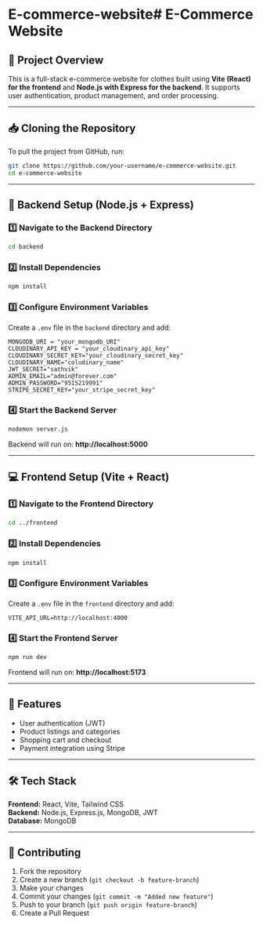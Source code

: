 # E-commerce-website# E-Commerce Website

## 📌 Project Overview
This is a full-stack e-commerce website for clothes  built using **Vite (React) for the frontend** and **Node.js with Express for the backend**. It supports user authentication, product management, and order processing.

---

## 📥 Cloning the Repository
To pull the project from GitHub, run:
```sh
git clone https://github.com/your-username/e-commerce-website.git
cd e-commerce-website
```

---

## 🚀 Backend Setup (Node.js + Express)
### 1️⃣ Navigate to the Backend Directory
```sh
cd backend
```

### 2️⃣ Install Dependencies
```sh
npm install
```

### 3️⃣ Configure Environment Variables
Create a `.env` file in the `backend` directory and add:
```env
MONGODB_URI = "your_mongodb_URI"
CLOUDINARY_API_KEY = "your_cloudinary_api_key"
CLOUDINARY_SECRET_KEY="your_cloudinary_secret_key"
CLOUDINARY_NAME="coludinary_name"
JWT_SECRET="sathvik"    
ADMIN_EMAIL="admin@forever.com"
ADMIN_PASSWORD="9515219991"
STRIPE_SECRET_KEY="your_stripe_secret_key"
```

### 4️⃣ Start the Backend Server
```sh
nodemon server.js
```
Backend will run on: **http://localhost:5000**

---

## 💻 Frontend Setup (Vite + React)
### 1️⃣ Navigate to the Frontend Directory
```sh
cd ../frontend
```

### 2️⃣ Install Dependencies
```sh
npm install
```

### 3️⃣ Configure Environment Variables
Create a `.env` file in the `frontend` directory and add:
```env
VITE_API_URL=http://localhost:4000
```

### 4️⃣ Start the Frontend Server
```sh
npm run dev
```
Frontend will run on: **http://localhost:5173**

---

## 🎯 Features
- User authentication (JWT)
- Product listings and categories
- Shopping cart and checkout
- Payment integration using Stripe

---

## 🛠 Tech Stack
**Frontend:** React, Vite, Tailwind CSS  
**Backend:** Node.js, Express.js, MongoDB, JWT  
**Database:** MongoDB  

---

## 🤝 Contributing
1. Fork the repository
2. Create a new branch (`git checkout -b feature-branch`)
3. Make your changes
4. Commit your changes (`git commit -m "Added new feature"`)
5. Push to your branch (`git push origin feature-branch`)
6. Create a Pull Request


